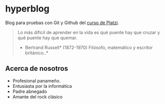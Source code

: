 # hyperblog
Blog para pruebas con Git y Github del [curso de Platzi](https://platzi.com/clases/git-github/ "curso de Platzi"). 

> Lo más difícil de aprender en la vida es qué puente hay que cruzar y qué puente hay que quemar.
> - Bertrand Russell* (1872-1970) Filósofo, matemático y escritor británico..*

## Acerca de nosotros
* Profesional panameño.
* Entusiasta por la informática
* Padre abnegado
* Amante del rock clásico
